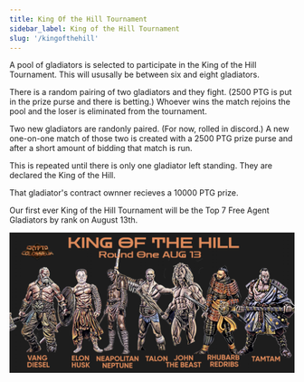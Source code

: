 ```yaml
---
title: King Of the Hill Tournament
sidebar_label: King of the Hill Tournament
slug: '/kingofthehill'
---
```


A pool of gladiators is selected to participate in the King of the Hill Tournament.
This will ususally be between six and eight gladiators.

There is a random pairing of two gladiators and they fight.  (2500 PTG is put in the prize purse and there is betting.)
Whoever wins the match rejoins the pool and the loser is eliminated from the tournament.

Two new gladiators are randonly paired.  (For now, rolled in discord.)
A new one-on-one match of those two is created with a 2500 PTG prize purse and after a short amount of bidding that match is run.

This is repeated until there is only one gladiator left standing.
They are declared the King of the Hill.

That gladiator's contract ownner recieves a 10000 PTG prize.

Our first ever King of the Hill Tournament will be the Top 7 Free Agent Gladiators by rank on August 13th.

![image](KingOfTheHillRd1.png)
